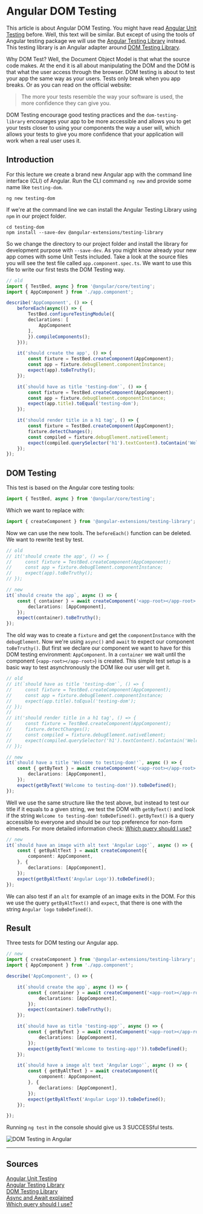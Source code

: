 # Angular DOM Testing

This article is about Angular DOM Testing. You might have read [Angular Unit Testing][1] before. Well, this text will be similar. But except of using the tools of Angular testing package we will use the [Angular Testing Library][1] instead. This testing library is an Angular adapter around [DOM Testing Library][2]. 

Why DOM Test? Well, the Document Object Model is that what the source code makes. At the end it is all about manipulating the DOM and the DOM is that what the user access through the browser. DOM testing is about to test your app the same way as your users. Tests only break when you app breaks. Or as you can read on the official website:

> The more your tests resemble the way your software is used, the more confidence they can give you.

DOM Testing encourage good testing practices and the `dom-testing-library` encourages your app to be more accessible and allows you to get your tests closer to using your components the way a user will, which allows your tests to give you more confidence that your application will work when a real user uses it.

## Introduction

For this lecture we create a brand new Angular app with the command line interface (CLI) of Angular. Run the CLI command `ng new` and provide some name like `testing-dom`.

```console
ng new testing-dom
```

If we're at the command line we can install the Angular Testing Library using `npm` in our project folder.

```console
cd testing-dom
npm install --save-dev @angular-extensions/testing-library
```

So we change the directory to our project folder and install the library for development purpose with `--save-dev`. As you might know already your new app comes with some Unit Tests included. Take a look at the source files you will see the test file called `app.component.spec.ts`. We want to use this file to write our first tests the DOM Testing way.

```typescript
// old
import { TestBed, async } from '@angular/core/testing';
import { AppComponent } from './app.component';

describe('AppComponent', () => {
    beforeEach(async(() => {
        TestBed.configureTestingModule({
        declarations: [
            AppComponent
        ],
        }).compileComponents();
    }));

    it('should create the app', () => {
        const fixture = TestBed.createComponent(AppComponent);
        const app = fixture.debugElement.componentInstance;
        expect(app).toBeTruthy();
    });

    it(`should have as title 'testing-dom'`, () => {
        const fixture = TestBed.createComponent(AppComponent);
        const app = fixture.debugElement.componentInstance;
        expect(app.title).toEqual('testing-dom');
    });

    it('should render title in a h1 tag', () => {
        const fixture = TestBed.createComponent(AppComponent);
        fixture.detectChanges();
        const compiled = fixture.debugElement.nativeElement;
        expect(compiled.querySelector('h1').textContent).toContain('Welcome to testing-dom!');
    });
});
```

## DOM Testing

This test is based on the Angular core testing tools:

```typescript
import { TestBed, async } from '@angular/core/testing';
```

Which we want to replace with:

```typescript
import { createComponent } from '@angular-extensions/testing-library';
```

Now we can use the new tools. The `beforeEach()` function can be deleted. We want to rewrite test by test.

```typescript
// old
// it('should create the app', () => {
//     const fixture = TestBed.createComponent(AppComponent);
//     const app = fixture.debugElement.componentInstance;
//     expect(app).toBeTruthy();
// });

// new
it(`should create the app`, async () => {
    const { container } = await createComponent('<app-root></app-root>', {
        declarations: [AppComponent],
    });
    expect(container).toBeTruthy();
});
```

The old way was to create a `fixture` and get the `componentInstance` with the `debugElement`. Now we're using `async()` and `await` to expect our component `toBeTruthy()`. But first we declare our component we want to have for this DOM testing environment: `AppComponent`. In a `container` we wait until the component (`<app-root></app-root>`) is created. This simple test setup is a basic way to test asynchronously the DOM like our user will get it.

```typescript
// old
// it(`should have as title 'testing-dom'`, () => {
//     const fixture = TestBed.createComponent(AppComponent);
//     const app = fixture.debugElement.componentInstance;
//     expect(app.title).toEqual('testing-dom');
// });
//
// it('should render title in a h1 tag', () => {
//     const fixture = TestBed.createComponent(AppComponent);
//     fixture.detectChanges();
//     const compiled = fixture.debugElement.nativeElement;
//     expect(compiled.querySelector('h1').textContent).toContain('Welcome to testing-dom!');
// });

// new
it(`should have a title 'Welcome to testing-dom!'`, async () => {
    const { getByText } = await createComponent('<app-root></app-root>', {
        declarations: [AppComponent],
    });
    expect(getByText('Welcome to testing-dom!')).toBeDefined();
});
```

Well we use the same structure like the test above, but instead to test our title if it equals to a given string, we test the DOM with `getByText()` and look if the string `Welcome to testing-dom!` `toBeDefined()`. `getByText()` is a query accessible to everyone and should be our top preference for non-form elmenets. For more detailed information check: [Which query should I use?][4] 

```typescript
// new
it(`should have an image with alt text 'Angular Logo'`, async () => {
    const { getByAltText } = await createComponent({
        component: AppComponent,
    }, {
        declarations: [AppComponent],
    });
    expect(getByAltText('Angular Logo')).toBeDefined();
});
```

We can also test if an `alt` for example of an image exits in the DOM. For this we use the query `getByAltText()` and `expect`, that there is one with the string `Angular logo` `toBeDefined()`.

## Result 

Three tests for DOM testing our Angular app.

```typescript
// new
import { createComponent } from '@angular-extensions/testing-library';
import { AppComponent } from './app.component';

describe('AppComponent', () => {

    it(`should create the app`, async () => {
        const { container } = await createComponent('<app-root></app-root>', {
            declarations: [AppComponent],
        });
        expect(container).toBeTruthy();
    });

    it(`should have as title 'testing-app'`, async () => {
        const { getByText } = await createComponent('<app-root></app-root>', {
            declarations: [AppComponent],
        });
        expect(getByText('Welcome to testing-app!')).toBeDefined();
    });

    it(`should have a image alt text 'Angular Logo'`, async () => {
        const { getByAltText } = await createComponent({
            component: AppComponent,
        }, {
            declarations: [AppComponent],
        });
        expect(getByAltText('Angular Logo')).toBeDefined();
    });

});
```

Running `ng test` in the console should give us 3 SUCCESSful tests. 

![DOM Testing in Angular](img/testing-dom_ng-test_success_browser.png)

---

## Sources

[Angular Unit Testing][0]  
[Angular Testing Library][1]  
[DOM Testing Library][2]  
[Async and Await explained][3]  
[Which query should I use?][4]  

[0]: angular-unit-testing.md "Angular Unit Testing"  
[1]: https://testing-library.com/angular "Angular Testing Library"  
[2]: https://testing-library.com/ "DOM Testing Library"  
[3]: https://nikgrozev.com/2017/10/01/async-await/ "Async and Await explained"
[4]: https://testing-library.com/docs/guide-which-query "Which query should I use?"
